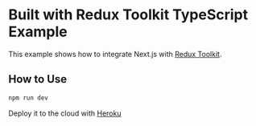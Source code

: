 # Built with Redux Toolkit TypeScript Example

This example shows how to integrate Next.js with [Redux Toolkit](https://redux-toolkit.js.org).


## How to Use

```bash
npm run dev
```

Deploy it to the cloud with [Heroku](https://blazesoft2-4d406f72e528.herokuapp.com/)
